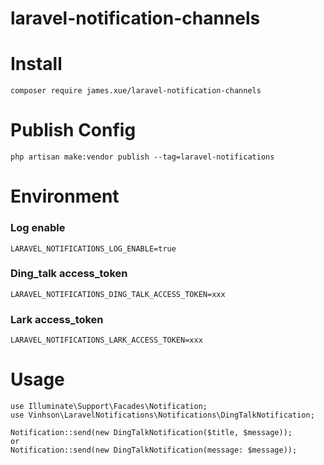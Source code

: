 # laravel-notification-channels

# Install

```shell
composer require james.xue/laravel-notification-channels
```

# Publish Config

```shell
php artisan make:vendor publish --tag=laravel-notifications
```

# Environment

### Log enable

```shell
LARAVEL_NOTIFICATIONS_LOG_ENABLE=true
```

### Ding_talk access_token

```shell
LARAVEL_NOTIFICATIONS_DING_TALK_ACCESS_TOKEN=xxx
```

### Lark access_token

```shell
LARAVEL_NOTIFICATIONS_LARK_ACCESS_TOKEN=xxx
```

# Usage

```shell
use Illuminate\Support\Facades\Notification;
use Vinhson\LaravelNotifications\Notifications\DingTalkNotification;

Notification::send(new DingTalkNotification($title, $message));
or 
Notification::send(new DingTalkNotification(message: $message));
```